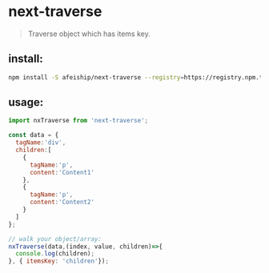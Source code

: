 # next-traverse
> Traverse object which has items key.

## install:
```bash
npm install -S afeiship/next-traverse --registry=https://registry.npm.taobao.org
```

## usage:
```js
import nxTraverse from 'next-traverse';

const data = {
  tagName:'div',
  children:[
    {
      tagName:'p',
      content:'Content1'
    },
    {
      tagName:'p',
      content:'Content2'
    }
  ]
};

// walk your object/array:
nxTraverse(data,(index, value, children)=>{
  console.log(children);
}, { itemsKey: 'children'});
```
